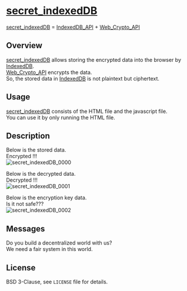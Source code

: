# [secret_indexedDB](https://github.com/zombietimes/secret_indexedDB)
[secret_indexedDB](https://github.com/zombietimes/secret_indexedDB) = [IndexedDB_API](https://developer.mozilla.org/en-US/docs/Web/API/IndexedDB_API) + [Web_Crypto_API](https://developer.mozilla.org/en-US/docs/Web/API/Web_Crypto_API)  
  
## Overview
[secret_indexedDB](https://github.com/zombietimes/secret_indexedDB) allows storing the encrypted data into the browser by [IndexedDB](https://developer.mozilla.org/en-US/docs/Web/API/IndexedDB_API).  
[Web_Crypto_API](https://developer.mozilla.org/en-US/docs/Web/API/Web_Crypto_API) encrypts the data.  
So, the stored data in [IndexedDB](https://developer.mozilla.org/en-US/docs/Web/API/IndexedDB_API) is not plaintext but ciphertext.
  
## Usage
[secret_indexedDB](https://github.com/zombietimes/secret_indexedDB) consists of the HTML file and the javascript file.  
You can use it by only running the HTML file.  
  
## Description
Below is the stored data.  
Encrypted !!!  
![secret_indexedDB_0000](https://user-images.githubusercontent.com/50263232/91041123-6da94680-e64a-11ea-82d5-bfdd2db4d4cc.png)  
  
Below is the decrypted data.  
Decrypted !!!  
![secret_indexedDB_0001](https://user-images.githubusercontent.com/50263232/91041170-84e83400-e64a-11ea-8c43-94336491795b.png)  
  
Below is the encryption key data.  
Is it not safe???  
![secret_indexedDB_0002](https://user-images.githubusercontent.com/50263232/91041204-93cee680-e64a-11ea-9fcc-2dad19203538.png)  
  
## Messages
Do you build a decentralized world with us?  
We need a fair system in this world.  
  
## License
BSD 3-Clause, see `LICENSE` file for details.  

